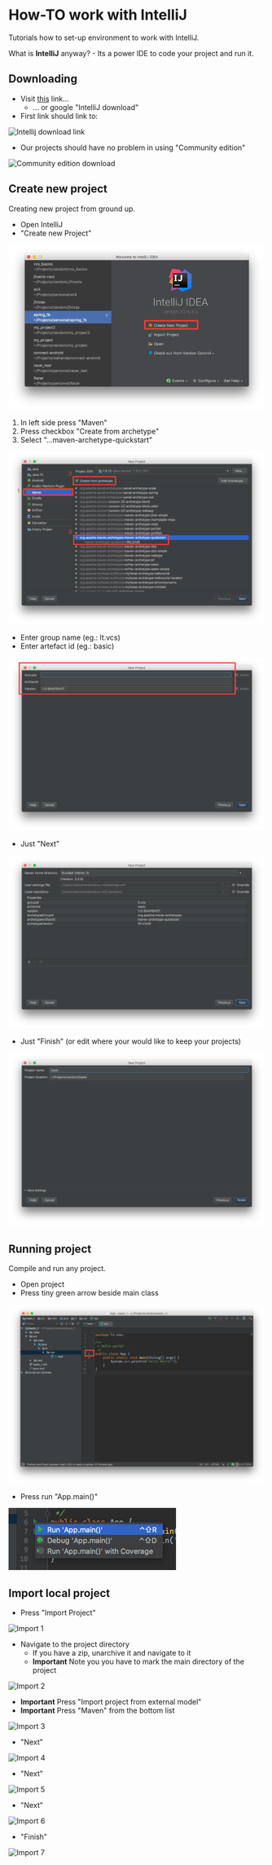 # How-TO work with IntelliJ

Tutorials how to set-up environment to work with IntelliJ.

What is **IntelliJ** anyway? - Its a power IDE to code your project and run it.

## Downloading

- Visit [this](https://www.jetbrains.com/idea/download/) link...
    - ... or google "IntelliJ download"
- First link should link to:

![Intellij download link](imgs/intellij_1.png)

- Our projects should have no problem in using "Community edition"

![Community edition download](imgs/intellij_2.png)

## Create new project

Creating new project from ground up.

- Open IntelliJ
- "Create new Project"

![Create new Project](imgs/tut_1.png)

1. In left side press "Maven"
2. Press checkbox "Create from archetype"
3. Select "...maven-archetype-quickstart"

![Archetype select](imgs/tut_2.png)

- Enter group name (eg.: lt.vcs)
- Enter artefact id (eg.: basic)

![Project info](imgs/tut_3.png)

- Just "Next"

![Bla bla](imgs/tut_4.png)

- Just "Finish" (or edit where your would like to keep your projects)

![Finish](imgs/tut_5.png)

## Running project

Compile and run any project.

- Open project
- Press tiny green arrow beside main class

![Tiny green arrow press](imgs/run_1.png)

- Press run "App.main()"

![Run](imgs/run_2.png)

## Import local project

- Press "Import Project"

![Import 1](imgs/import_1.png)

- Navigate to the project directory 
    - If you have a zip, unarchive it and navigate to it
    - **Important** Note you you have to mark the main directory of the project

![Import 2](imgs/import_2.png)

- **Important** Press "Import project from external model"
- **Important** Press "Maven" from the bottom list

![Import 3](imgs/import_3.png)

- "Next"

![Import 4](imgs/import_4.png)

- "Next" 

![Import 5](imgs/import_5.png)

- "Next" 

![Import 6](imgs/import_6.png)

- "Finish"

![Import 7](imgs/import_7.png)
